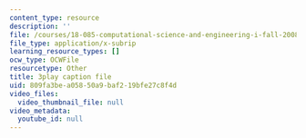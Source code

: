 ```yaml
---
content_type: resource
description: ''
file: /courses/18-085-computational-science-and-engineering-i-fall-2008/809fa3bea05850a9baf219bfe27c8f4d_w26JaJX8GMk.vtt
file_type: application/x-subrip
learning_resource_types: []
ocw_type: OCWFile
resourcetype: Other
title: 3play caption file
uid: 809fa3be-a058-50a9-baf2-19bfe27c8f4d
video_files:
  video_thumbnail_file: null
video_metadata:
  youtube_id: null
---
```


